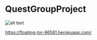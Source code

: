 # QuestGroupProject

![alt text](https://github.com/jjthom87/QuestGroupProject/blob/master/readme/bubohome.png "App Home Page")

https://floating-tor-96581.herokuapp.com/